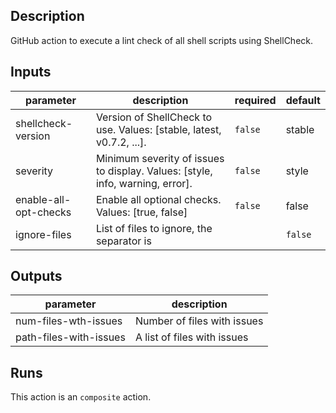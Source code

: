 
<!-- action-docs-description -->
## Description

GitHub action to execute a lint check of all shell scripts using ShellCheck.


<!-- action-docs-description -->

<!-- action-docs-inputs -->
## Inputs

| parameter | description | required | default |
| - | - | - | - |
| shellcheck-version | Version of ShellCheck to use. Values: [stable, latest, v0.7.2, ...]. | `false` | stable |
| severity | Minimum severity of issues to display. Values: [style, info, warning, error]. | `false` | style |
| enable-all-opt-checks | Enable all optional checks. Values: [true, false] | `false` | false |
| ignore-files | List of files to ignore, the separator is | | `false` |  |



<!-- action-docs-inputs -->

<!-- action-docs-outputs -->
## Outputs

| parameter | description |
| - | - |
| num-files-wth-issues | Number of files with issues |
| path-files-with-issues | A list of files with issues |



<!-- action-docs-outputs -->

<!-- action-docs-runs -->
## Runs

This action is an `composite` action.


<!-- action-docs-runs -->
